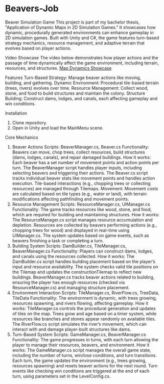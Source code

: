 # Beavers-Job
Beaver Simulation Game
This project is part of my bachelor thesis, "Application of Dynamic Maps in 2D Simulation Games." It showcases how dynamic, procedurally generated environments can enhance gameplay in 2D simulation games. Built with Unity and C#, the game features turn-based strategy mechanics, resource management, and adaptive terrain that evolves based on player actions.

Video Showcase
The video below demonstrates how player actions and the passage of time dynamically affect the game environment, including terrain, resources, and structures.
[Map Dynamics Showcase](./BeaversJobMapVideo.mp4)

Features
Turn-Based Strategy: Manage beaver actions like moving, building, and gathering.
Dynamic Environment: Procedural tile-based terrain (trees, rivers) evolves over time.
Resource Management: Collect wood, stone, and food to build structures and maintain the colony.
Structure Building: Construct dams, lodges, and canals, each affecting gameplay and win conditions.

Installation
1. Clone repository.
2. Open in Unity and load the MainMenu scene.

Core Mechanics

1. Beaver Actions
Scripts: BeaverManager.cs, Beaver.cs
Functionality: Beavers can move, chop trees, collect resources, build structures (dams, lodges, canals), and repair damaged buildings.
How it works: Each beaver has a set number of movement points and action points per turn. The BeaverManager script handles player inputs, including selecting beavers and triggering their actions. The Beaver.cs script tracks individual beaver stats like movement points and handles action execution. Tile-based interactions (e.g., chopping trees or collecting resources) are managed through Tilemaps.
Movement: Movement costs are calculated based on tile types (e.g., water or land), with terrain modifications affecting pathfinding and movement points.
2. Resource Management
Scripts: ResourceManager.cs, UIManager.cs
Functionality: The game tracks resources like wood, stone, and food, which are required for building and maintaining structures.
How it works: The ResourceManager.cs script manages resource accumulation and depletion. Resources are collected by beavers performing actions (e.g., chopping trees for wood) and displayed in real-time using UIManager.cs. The system updates based on game events, such as beavers finishing a task or completing a turn.
3. Building System
Scripts: DamBuilder.cs, TileManager.cs, BeaverManager.cs
Functionality: Players can construct dams, lodges, and canals using the resources collected.
How it works: The DamBuilder.cs script handles building placement based on the player’s input and resource availability. The system checks valid tile positions on the Tilemap and updates the constructionTilemap to reflect new buildings. BeaverManager.cs tracks beaver actions related to building, ensuring the player has enough resources (checked via ResourceManager.cs) and managing structure placement.
4. Environment Interaction
Scripts: TileManager.cs, RiverFlow.cs, TreeData, TileData
Functionality: The environment is dynamic, with trees growing, resources spawning, and rivers flowing, affecting gameplay.
How it works: TileManager.cs controls the procedural generation and updates of tiles on the map. Trees grow and age based on a timer system, while resources like branches and stones appear randomly on available tiles. The RiverFlow.cs script simulates the river’s movement, which can interact with and damage player-built structures like dams.
5. Turn-Based System
Scripts: GameManager.cs, BeaverManager.cs
Functionality: The game progresses in turns, with each turn allowing the player to manage their resources, beavers, and environment.
How it works: The GameManager.cs script manages the overall game state, including the number of turns, win/lose conditions, and turn transitions. Each turn, the game updates the environment (e.g., trees growing, resources spawning) and resets beaver actions for the next round. Turn events like checking win conditions are triggered at the end of each turn, using parameters set in the LevelConfig.cs.
